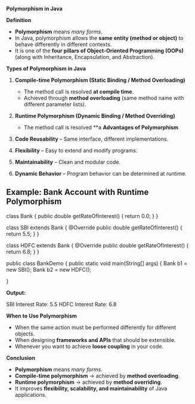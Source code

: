 
 **Polymorphism in Java**

 **Definition**

* **Polymorphism** means *many forms*.
* In Java, polymorphism allows the **same entity (method or object)** to behave differently in different contexts.
* It is one of the **four pillars of Object-Oriented Programming (OOPs)** (along with Inheritance, Encapsulation, and Abstraction).


 **Types of Polymorphism in Java**

1. **Compile-time Polymorphism (Static Binding / Method Overloading)**

   * The method call is resolved **at compile time**.
   * Achieved through **method overloading** (same method name with different parameter lists).

2. **Runtime Polymorphism (Dynamic Binding / Method Overriding)**

   * The method call is resolved **a
 **Advantages of Polymorphism**

1. **Code Reusability** – Same interface, different implementations.
2. **Flexibility** – Easy to extend and modify programs.
3. **Maintainability** – Clean and modular code.
4. **Dynamic Behavior** – Program behavior can be determined at runtime.


## **Example: Bank Account with Runtime Polymorphism**


class Bank {
    public double getRateOfInterest() {
        return 0.0;
    }
}

class SBI extends Bank {
    @Override
    public double getRateOfInterest() {
        return 5.5;
    }
}

class HDFC extends Bank {
    @Override
    public double getRateOfInterest() {
        return 6.8;
    }
}

public class BankDemo {
    public static void main(String[] args) {
        Bank b1 = new SBI();
        Bank b2 = new HDFC();

    
}

**Output:**

SBI Interest Rate: 5.5
HDFC Interest Rate: 6.8


 **When to Use Polymorphism**

* When the same action must be performed differently for different objects.
* When designing **frameworks and APIs** that should be extensible.
* Whenever you want to achieve **loose coupling** in your code.


 **Conclusion**

* **Polymorphism** means *many forms*.
* **Compile-time polymorphism** → achieved by **method overloading**.
* **Runtime polymorphism** → achieved by **method overriding**.
* It improves **flexibility, scalability, and maintainability** of Java applications.


